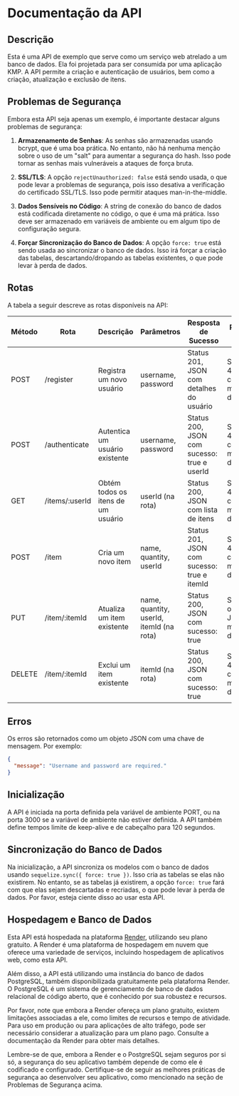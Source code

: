 # Documentação da API

## Descrição

Esta é uma API de exemplo que serve como um serviço web atrelado a um banco de dados. Ela foi projetada para ser consumida por uma aplicação KMP. A API permite a criação e autenticação de usuários, bem como a criação, atualização e exclusão de itens.

## Problemas de Segurança

Embora esta API seja apenas um exemplo, é importante destacar alguns problemas de segurança:

1. **Armazenamento de Senhas**: As senhas são armazenadas usando bcrypt, que é uma boa prática. No entanto, não há nenhuma menção sobre o uso de um "salt" para aumentar a segurança do hash. Isso pode tornar as senhas mais vulneráveis a ataques de força bruta.

2. **SSL/TLS**: A opção `rejectUnauthorized: false` está sendo usada, o que pode levar a problemas de segurança, pois isso desativa a verificação do certificado SSL/TLS. Isso pode permitir ataques man-in-the-middle.

3. **Dados Sensíveis no Código**: A string de conexão do banco de dados está codificada diretamente no código, o que é uma má prática. Isso deve ser armazenado em variáveis de ambiente ou em algum tipo de configuração segura.

4. **Forçar Sincronização do Banco de Dados**: A opção `force: true` está sendo usada ao sincronizar o banco de dados. Isso irá forçar a criação das tabelas, descartando/dropando as tabelas existentes, o que pode levar à perda de dados.

## Rotas

A tabela a seguir descreve as rotas disponíveis na API:

| Método | Rota | Descrição | Parâmetros | Resposta de Sucesso | Resposta de Erro |
|--------|------|-----------|------------|---------------------|------------------|
| POST | /register | Registra um novo usuário | username, password | Status 201, JSON com detalhes do usuário | Status 400, JSON com mensagem de erro |
| POST | /authenticate | Autentica um usuário existente | username, password | Status 200, JSON com sucesso: true e userId | Status 400, JSON com mensagem de erro |
| GET | /items/:userId | Obtém todos os itens de um usuário | userId (na rota) | Status 200, JSON com lista de itens | Status 404, JSON com mensagem de erro |
| POST | /item | Cria um novo item | name, quantity, userId | Status 201, JSON com sucesso: true e itemId | Status 400, JSON com mensagem de erro |
| PUT | /item/:itemId | Atualiza um item existente | name, quantity, userId, itemId (na rota) | Status 200, JSON com sucesso: true | Status 400 ou 404, JSON com mensagem de erro |
| DELETE | /item/:itemId | Exclui um item existente | itemId (na rota) | Status 200, JSON com sucesso: true | Status 404, JSON com mensagem de erro |

## Erros

Os erros são retornados como um objeto JSON com uma chave de mensagem. Por exemplo:

```json
{
  "message": "Username and password are required."
}
```

## Inicialização

A API é iniciada na porta definida pela variável de ambiente PORT, ou na porta 3000 se a variável de ambiente não estiver definida. A API também define tempos limite de keep-alive e de cabeçalho para 120 segundos.

## Sincronização do Banco de Dados

Na inicialização, a API sincroniza os modelos com o banco de dados usando `sequelize.sync({ force: true })`. Isso cria as tabelas se elas não existirem. No entanto, se as tabelas já existirem, a opção `force: true` fará com que elas sejam descartadas e recriadas, o que pode levar à perda de dados. Por favor, esteja ciente disso ao usar esta API.

## Hospedagem e Banco de Dados

Esta API está hospedada na plataforma [Render](https://render.com/), utilizando seu plano gratuito. A Render é uma plataforma de hospedagem em nuvem que oferece uma variedade de serviços, incluindo hospedagem de aplicativos web, como esta API.

Além disso, a API está utilizando uma instância do banco de dados PostgreSQL, também disponibilizada gratuitamente pela plataforma Render. O PostgreSQL é um sistema de gerenciamento de banco de dados relacional de código aberto, que é conhecido por sua robustez e recursos.

Por favor, note que embora a Render ofereça um plano gratuito, existem limitações associadas a ele, como limites de recursos e tempo de atividade. Para uso em produção ou para aplicações de alto tráfego, pode ser necessário considerar a atualização para um plano pago. Consulte a documentação da Render para obter mais detalhes.

Lembre-se de que, embora a Render e o PostgreSQL sejam seguros por si só, a segurança do seu aplicativo também depende de como ele é codificado e configurado. Certifique-se de seguir as melhores práticas de segurança ao desenvolver seu aplicativo, como mencionado na seção de Problemas de Segurança acima.
